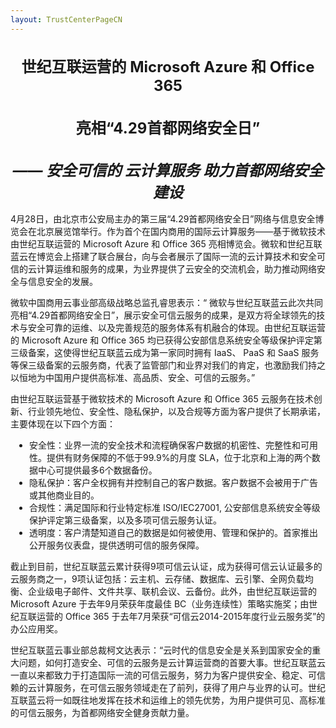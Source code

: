 ```yaml
---
layout: TrustCenterPageCN
---
```

<div class="row-fluid">
   <div class="span">
      <div>
         <div class="row-fluid grid-container mscom-grid-container subpageBody noBottomBorder" data-view4="2" data-view3="2" data-view2="2" data-view1="1" data-cols="2">
             <h1 style="font-size:24px; text-align:center;"><strong>世纪互联运营的 Microsoft Azure 和 Office 365 </strong></h1>
             <h1 style="font-size:24px; text-align:center;"><strong>亮相“4.29首都网络安全日”  </strong></h1>
             <h1 style="font-size:24px; text-align:center;"><strong><i>—— 安全可信的 云计算服务 助力首都网络安全建设</i></strong></h1>
             <p>4月28日，由北京市公安局主办的第三届“4.29首都网络安全日”网络与信息安全博览会在北京展览馆举行。作为首个在国内商用的国际云计算服务——基于微软技术由世纪互联运营的 Microsoft Azure 和 Office 365 亮相博览会。微软和世纪互联蓝云在博览会上搭建了联合展台，向与会者展示了国际一流的云计算技术和安全可信的云计算运维和服务的成果，为业界提供了云安全的交流机会，助力推动网络安全与信息安全的发展。 </p>
             <p>微软中国商用云事业部高级战略总监孔睿思表示：“ 微软与世纪互联蓝云此次共同亮相“4.29首都网络安全日”，展示安全可信云服务的成果，是双方将全球领先的技术与安全可靠的运维、以及完善规范的服务体系有机融合的体现。由世纪互联运营的 Microsoft Azure 和 Office 365 均已获得公安部信息系统安全等级保护评定第三级备案，这使得世纪互联蓝云成为第一家同时拥有 IaaS、 PaaS 和 SaaS 服务等保三级备案的云服务商，代表了监管部门和业界对我们的肯定，也激励我们持之以恒地为中国用户提供高标准、高品质、安全、可信的云服务。” </p>
             <p>由世纪互联运营基于微软技术的 Microsoft Azure 和 Office 365 云服务在技术创新、行业领先地位、安全性、隐私保护，以及合规等方面为客户提供了长期承诺，主要体现在以下四个方面： </p>
             <ul style="list-style:inherit;padding-left:30px;">
                <li>安全性：业界一流的安全技术和流程确保客户数据的机密性、完整性和可用性。提供有财务保障的不低于99.9%的月度 SLA，位于北京和上海的两个数据中心可提供最多6个数据备份。 </li>
                <li>隐私保护：客户全权拥有并控制自己的客户数据。客户数据不会被用于广告或其他商业目的。 </li>
                <li>合规性：满足国际和行业特定标准 ISO/IEC27001, 公安部信息系统安全等级保护评定第三级备案，以及多项可信云服务认证。 </li>
                <li>透明度：客户清楚知道自己的数据是如何被使用、管理和保护的。首家推出公开服务仪表盘，提供透明可信的服务保障。 </li>
             </ul>
             <p>截止到目前，世纪互联蓝云累计获得9项可信云认证，成为获得可信云认证最多的云服务商之一，9项认证包括：云主机、云存储、数据库、云引擎、全网负载均衡、企业级电子邮件、文件共享、联机会议、云备份。此外，由世纪互联运营的 Microsoft Azure 于去年9月荣获年度最佳 BC（业务连续性）策略实施奖；由世纪互联运营的 Office 365 于去年7月荣获“可信云2014-2015年度行业云服务奖”的办公应用奖。 </p>
             <p>世纪互联蓝云事业部总裁柯文达表示：“云时代的信息安全是关系到国家安全的重大问题，如何打造安全、可信的云服务是云计算运营商的首要大事。世纪互联蓝云一直以来都致力于打造国际一流的可信云服务，努力为客户提供安全、稳定、可信赖的云计算服务，在可信云服务领域走在了前列，获得了用户与业界的认可。世纪互联蓝云将一如既往地发挥在技术和运维上的领先优势，为用户提供可见、高标准的可信云服务，为首都网络安全健身贡献力量。</p>
         </div>
      </div>
   </div>
</div>
<div class="row-fluid" data-view4="1" data-view3="1" data-view2="1" data-view1="1" data-cols="1">
   <div class="span bp0-col-1-1 bp1-col-1-1 bp2-col-1-1 bp3-col-1-1"></div>
</div>